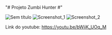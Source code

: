 "# Projeto Zumbi Hunter #" 

![Sem título](https://github.com/LeonardoBaldo/ProjetoZumbi/assets/79682245/3e6441b1-9771-41b9-ab62-0a325ae4bd4f)
![Screenshot_1](https://github.com/LeonardoBaldo/ProjetoZumbi/assets/79682245/defbc090-2d7d-4b2d-9ce6-1bb7f32c43a2)
![Screenshot_2](https://github.com/LeonardoBaldo/ProjetoZumbi/assets/79682245/0d84af3a-4615-4409-b25c-f076180e6f55)


Link do youtube: https://youtu.be/bWiiK_UOq_M

